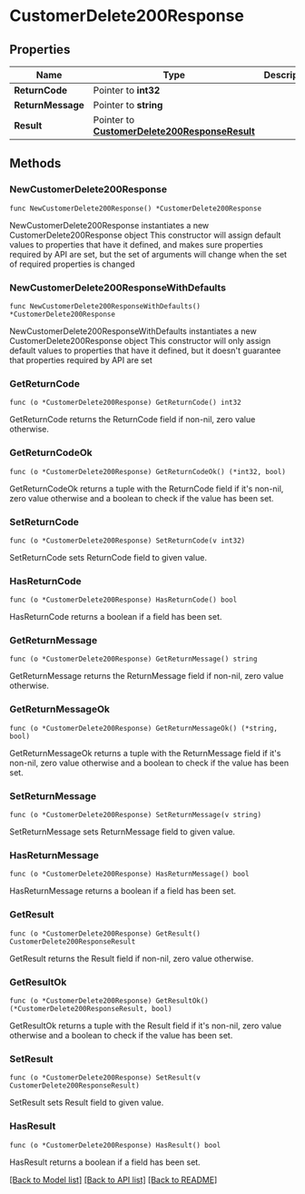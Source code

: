 # CustomerDelete200Response

## Properties

Name | Type | Description | Notes
------------ | ------------- | ------------- | -------------
**ReturnCode** | Pointer to **int32** |  | [optional] 
**ReturnMessage** | Pointer to **string** |  | [optional] 
**Result** | Pointer to [**CustomerDelete200ResponseResult**](CustomerDelete200ResponseResult.md) |  | [optional] 

## Methods

### NewCustomerDelete200Response

`func NewCustomerDelete200Response() *CustomerDelete200Response`

NewCustomerDelete200Response instantiates a new CustomerDelete200Response object
This constructor will assign default values to properties that have it defined,
and makes sure properties required by API are set, but the set of arguments
will change when the set of required properties is changed

### NewCustomerDelete200ResponseWithDefaults

`func NewCustomerDelete200ResponseWithDefaults() *CustomerDelete200Response`

NewCustomerDelete200ResponseWithDefaults instantiates a new CustomerDelete200Response object
This constructor will only assign default values to properties that have it defined,
but it doesn't guarantee that properties required by API are set

### GetReturnCode

`func (o *CustomerDelete200Response) GetReturnCode() int32`

GetReturnCode returns the ReturnCode field if non-nil, zero value otherwise.

### GetReturnCodeOk

`func (o *CustomerDelete200Response) GetReturnCodeOk() (*int32, bool)`

GetReturnCodeOk returns a tuple with the ReturnCode field if it's non-nil, zero value otherwise
and a boolean to check if the value has been set.

### SetReturnCode

`func (o *CustomerDelete200Response) SetReturnCode(v int32)`

SetReturnCode sets ReturnCode field to given value.

### HasReturnCode

`func (o *CustomerDelete200Response) HasReturnCode() bool`

HasReturnCode returns a boolean if a field has been set.

### GetReturnMessage

`func (o *CustomerDelete200Response) GetReturnMessage() string`

GetReturnMessage returns the ReturnMessage field if non-nil, zero value otherwise.

### GetReturnMessageOk

`func (o *CustomerDelete200Response) GetReturnMessageOk() (*string, bool)`

GetReturnMessageOk returns a tuple with the ReturnMessage field if it's non-nil, zero value otherwise
and a boolean to check if the value has been set.

### SetReturnMessage

`func (o *CustomerDelete200Response) SetReturnMessage(v string)`

SetReturnMessage sets ReturnMessage field to given value.

### HasReturnMessage

`func (o *CustomerDelete200Response) HasReturnMessage() bool`

HasReturnMessage returns a boolean if a field has been set.

### GetResult

`func (o *CustomerDelete200Response) GetResult() CustomerDelete200ResponseResult`

GetResult returns the Result field if non-nil, zero value otherwise.

### GetResultOk

`func (o *CustomerDelete200Response) GetResultOk() (*CustomerDelete200ResponseResult, bool)`

GetResultOk returns a tuple with the Result field if it's non-nil, zero value otherwise
and a boolean to check if the value has been set.

### SetResult

`func (o *CustomerDelete200Response) SetResult(v CustomerDelete200ResponseResult)`

SetResult sets Result field to given value.

### HasResult

`func (o *CustomerDelete200Response) HasResult() bool`

HasResult returns a boolean if a field has been set.


[[Back to Model list]](../README.md#documentation-for-models) [[Back to API list]](../README.md#documentation-for-api-endpoints) [[Back to README]](../README.md)


